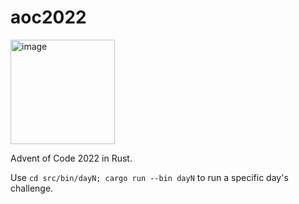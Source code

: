 # aoc2022

<img width="167" alt="image" src="https://user-images.githubusercontent.com/127909/205458140-e6064fd0-caae-4282-9be9-54a3ca8ac303.png">

Advent of Code 2022 in Rust.

Use `cd src/bin/dayN; cargo run --bin dayN` to run a specific day's challenge.
